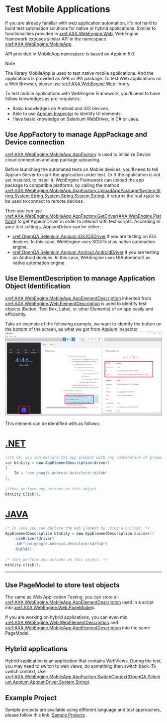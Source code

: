 # Test Mobile Applications
If you are already familiar with web application automation,
it's not hard to build test automation solutions for native or hybrid applications.
Similar to functionalities provided in <xref:AXA.WebEngine.Web>,
WebEngine framework exposes similar API in the namespace <xref:AXA.WebEngine.MobileApp>.

API provided in MobileApp namespace is based on Appium 5.0.

> [!NOTE]
> The library MobileApp is used to test native mobile applications. And the applications is provided as APK or IPA package.
> To test Web applications on a Web Browser, please use <xref:AXA.WebEngine.Web> library.

To test mobile applications with WebEngine Framework, you'll need to have follow knowledges as pre-requisites:
* Basic knowledges on Android and iOS devices.
* Able to use [Appium Inspector](https://github.com/appium/appium-inspector) to identify UI elements.
* Have basic knowledge on Selenium WebDriver, in C# or Java.

## Use AppFactory to manage AppPackage and Device connection
<xref:AXA.WebEngine.MobileApp.AppFactory> is used to initialize Device cloud connection and app package uploading.

Before launching the automated tests on Mobile devices, you'll need to tell Appium Server to start the application under test.
Or if the application is not yet installed, to install it.
WebEngine Framework can upload the app package to compatible platforms, by calling the method <xref:AXA.WebEngine.MobileApp.AppFactory.UploadAppPackage(System.String,System.String,System.String,System.String)>, it returns the real `AppId` to be used to connect to remote devices.

Then you can use <xref:AXA.WebEngine.MobileApp.AppFactory.GetDriver(AXA.WebEngine.Platform)> to get AppiumDriver in order to interact with test scripts.
According to your test settings, AppiumDriver can be either:
* <xref:OpenQA.Selenium.Appium.iOS.IOSDriver> if you are testing on iOS devices. In this case, WebEngine uses XCUITest as native automation engine.
* <xref:OpenQA.Selenium.Appium.Android.AndroidDriver> if you are testing on Android devices. In this case, WebEngine uses UIAutomator2 as native automation engine.

## Use ElementDescription to manage Application Object Identification
<xref:AXA.WebEngine.MobileApp.AppElementDescription> inherited from <xref:AXA.WebEngine.Web.ElementDescription> is used to identify test objects (Button, Text Box, Label, or other Elements) of an app easily and efficiently.

Take an example of the following example, we want to identify the button on the bottom of the screen, as what we got from Appium Inspector
![App Element](../images/app-element.png)

This element can be identified with as follows:
# [.NET](#tab/ednet)
```csharp
//In C#, you can declare the app element with any combination of properties
var btnCity = new AppElementDescription(driver)
{
    Id = "com.google.Android.deskclock:id/fab"
};

//then perform any actions on this object.
btnCity.Click();
```
# [JAVA](#tab/edjava)
```java
/* In Java you can declare the Web Element by using a builder. */
AppElementDescription btnCity = new AppElementDescription.builder()
    .useDriver(driver)
    .id("com.google.Android.deskclock:id/fab")
    .build();

/* then perform any actions on this object. */
btnCity.click();
```
***

## Use PageModel to store test objects
The same as Web Application Testing, you can store all <xref:AXA.WebEngine.MobileApp.AppElementDescription> used in a script into <xref:AXA.WebEngine.Web.PageModel>s.

If you are working on hybrid applications, you can even mix <xref:AXA.WebEngine.Web.WebElementDescription> and <xref:AXA.WebEngine.MobileApp.AppElementDescription> into the same PageModel.

## Hybrid applications
Hybrid application is an application that contains WebViews. During the test, you may need to switch to web views, do something then switch back.
To switch context, Use <xref:AXA.WebEngine.MobileApp.AppFactory.SwitchContext(OpenQA.Selenium.Appium.AppiumDriver,System.String)>.

## Example Project
Sample projects are available using different language and test approaches, please follow this link:
[Sample Projects](../tutorials/toc-sample.md)
